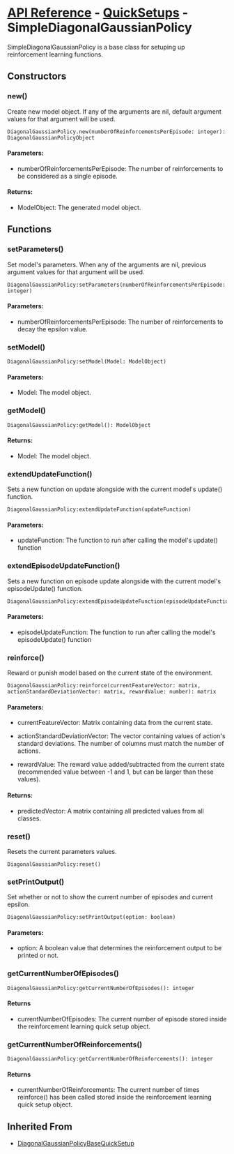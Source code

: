 # [API Reference](../../API.md) - [QuickSetups](../QuickSetups.md) - SimpleDiagonalGaussianPolicy

SimpleDiagonalGaussianPolicy is a base class for setuping up reinforcement learning functions.

## Constructors

### new()

Create new model object. If any of the arguments are nil, default argument values for that argument will be used.

```
DiagonalGaussianPolicy.new(numberOfReinforcementsPerEpisode: integer): DiagonalGaussianPolicyObject
```

#### Parameters:

* numberOfReinforcementsPerEpisode: The number of reinforcements to be considered as a single episode.

#### Returns:

* ModelObject: The generated model object.

## Functions

### setParameters()

Set model's parameters. When any of the arguments are nil, previous argument values for that argument will be used.

```
DiagonalGaussianPolicy:setParameters(numberOfReinforcementsPerEpisode: integer)
```

#### Parameters:

* numberOfReinforcementsPerEpisode: The number of reinforcements to decay the epsilon value.

### setModel()

```
DiagonalGaussianPolicy:setModel(Model: ModelObject)
```

#### Parameters:

* Model: The model object.

### getModel()

```
DiagonalGaussianPolicy:getModel(): ModelObject
```

#### Returns:

* Model: The model object.

### extendUpdateFunction()

Sets a new function on update alongside with the current model's update() function. 

```
DiagonalGaussianPolicy:extendUpdateFunction(updateFunction)
```

#### Parameters:

* updateFunction: The function to run after calling the model's update() function

### extendEpisodeUpdateFunction()

Sets a new function on episode update alongside with the current model's episodeUpdate() function. 

```
DiagonalGaussianPolicy:extendEpisodeUpdateFunction(episodeUpdateFunction)
```

#### Parameters:

* episodeUpdateFunction: The function to run after calling the model's episodeUpdate() function

### reinforce()

Reward or punish model based on the current state of the environment.

```
DiagonalGaussianPolicy:reinforce(currentFeatureVector: matrix, actionStandardDeviationVector: matrix, rewardValue: number): matrix
```

#### Parameters:

* currentFeatureVector: Matrix containing data from the current state.

* actionStandardDeviationVector: The vector containing values of action's standard deviations. The number of columns must match the number of actions.

* rewardValue: The reward value added/subtracted from the current state (recommended value between -1 and 1, but can be larger than these values). 

#### Returns:

* predictedVector: A matrix containing all predicted values from all classes.

### reset()

Resets the current parameters values.

```
DiagonalGaussianPolicy:reset()
```

### setPrintOutput()

Set whether or not to show the current number of episodes and current epsilon.

```
DiagonalGaussianPolicy:setPrintOutput(option: boolean)
```

#### Parameters:

* option: A boolean value that determines the reinforcement output to be printed or not.

### getCurrentNumberOfEpisodes()

```
DiagonalGaussianPolicy:getCurrentNumberOfEpisodes(): integer
```

#### Returns

* currentNumberOfEpisodes: The current number of episode stored inside the reinforcement learning quick setup object.

### getCurrentNumberOfReinforcements()

```
DiagonalGaussianPolicy:getCurrentNumberOfReinforcements(): integer
```

#### Returns

* currentNumberOfReinforcements: The current number of times reinforce() has been called stored inside the reinforcement learning quick setup object.

## Inherited From

* [DiagonalGaussianPolicyBaseQuickSetup](DiagonalGaussianPolicyBaseQuickSetup.md)
